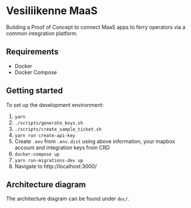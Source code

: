 # Vesiliikenne MaaS

Building a Proof of Concept to connect MaaS apps to ferry operators via a common integration platform.

## Requirements

- Docker
- Docker Compose

## Getting started

To set up the development environment:

1. `yarn`
1. `./scripts/generate_keys.sh`
1. `./scripts/create_sample_ticket.sh`
1. `yarn run create-api-key`
1. Create `.env` from `.env.dist` using above information, your mapbox account and integration keys from CRD
1. `docker-compose up`
1. `yarn run-migrations-dev up`
1. Navigate to http://localhost:3000/

## Architecture diagram

The architecture diagram can be found under `doc/`.
